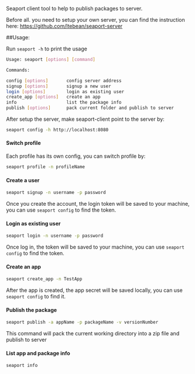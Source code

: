 Seaport client tool to help to publish packages to server.

Before all. you need to setup your own server, you can find the instruction here: https://github.com/ltebean/seaport-server

##Usage:

Run `seaport -h` to print the usage

```bash
Usage: seaport [options] [command]

Commands:

config [options]       config server address
signup [options]       signup a new user
login [options]        login as existing user
create_app [options]   create an app
info                   list the package info
publish [options]      pack current folder and publish to server
```


After setup the server, make seaport-client point to the server by:
```bash
seaport config -h http://localhost:8080
```

#### Switch profile
Each profile has its own config, you can switch profile by:
```bash
seaport profile -n profileName
```

#### Create a user
```bash
seaport signup -n username -p password
```
Once you create the account, the login token will be saved to your machine, you can use `seaport config` to find the token.

#### Login as existing user
```bash
seaport login -n username -p password
```
Once log in, the token will be saved to your machine, you can use `seaport config` to find the token.

#### Create an app
```bash
seaport create_app -n TestApp
```
After the app is created, the app secret will be saved locally, you can use `seaport config` to find it.

#### Publish the package
```bash
seaport publish -a appName -p packageName -v versionNumber
```

This command will pack the current working directory into a zip file and publish to server

#### List app and package info
```bash
seaport info
```
